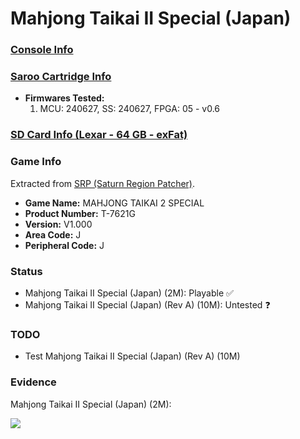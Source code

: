 # Mahjong Taikai II Special (Japan)

### [Console Info](../../../../../Info/Consoles/VA13/README.md)

### [Saroo Cartridge Info](../../../../../Info/Cartridges/RetroGameParadiseStore/1.32F/README.md)

- <b>Firmwares Tested:</b>
  1. MCU: 240627, SS: 240627, FPGA: 05 - v0.6

### [SD Card Info (Lexar - 64 GB - exFat)](../../../../../Info/SdCards/Lexar/64GB/exfat/README.md)

### Game Info

Extracted from [SRP (Saturn Region Patcher)](https://segaxtreme.net/resources/saturn-region-patcher.81/download).

- <b>Game Name:</b> MAHJONG TAIKAI 2 SPECIAL
- <b>Product Number:</b> T-7621G
- <b>Version:</b> V1.000
- <b>Area Code:</b> J
- <b>Peripheral Code:</b> J

### Status

- Mahjong Taikai II Special (Japan) (2M): Playable :white_check_mark:
- Mahjong Taikai II Special (Japan) (Rev A) (10M): Untested :question:

### TODO

- Test Mahjong Taikai II Special (Japan) (Rev A) (10M)

### Evidence

Mahjong Taikai II Special (Japan) (2M):

[![](https://img.youtube.com/vi/e61a7fyVw0Q/0.jpg)](https://www.youtube.com/watch?v=e61a7fyVw0Q)
